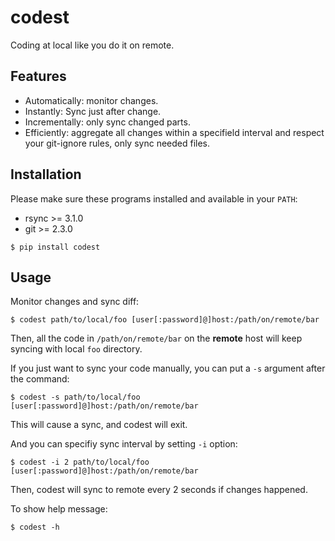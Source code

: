 # codest

Coding at local like you do it on remote.

## Features

* Automatically: monitor changes.
* Instantly: Sync just after change.
* Incrementally: only sync changed parts.
* Efficiently: aggregate all changes within a specifield interval and respect your git-ignore rules, only sync needed files.

## Installation

Please make sure these programs installed and available in your `PATH`:

* rsync >= 3.1.0
* git >= 2.3.0

```
$ pip install codest
```

## Usage

Monitor changes and sync diff:

```
$ codest path/to/local/foo [user[:password]@]host:/path/on/remote/bar
```

Then, all the code in `/path/on/remote/bar` on the **remote** host will keep syncing with local `foo` directory.

If you just want to sync your code manually, you can put a `-s` argument after the command:

```
$ codest -s path/to/local/foo [user[:password]@]host:/path/on/remote/bar
```

This will cause a sync, and codest will exit.

And you can specifiy sync interval by setting `-i` option:

```
$ codest -i 2 path/to/local/foo [user[:password]@]host:/path/on/remote/bar
```

Then, codest will sync to remote every 2 seconds if changes happened.

To show help message:

```
$ codest -h
```
